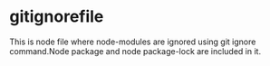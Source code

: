 # gitignorefile
This is node file where node-modules are ignored using git ignore command.Node package and node package-lock are included in it.
